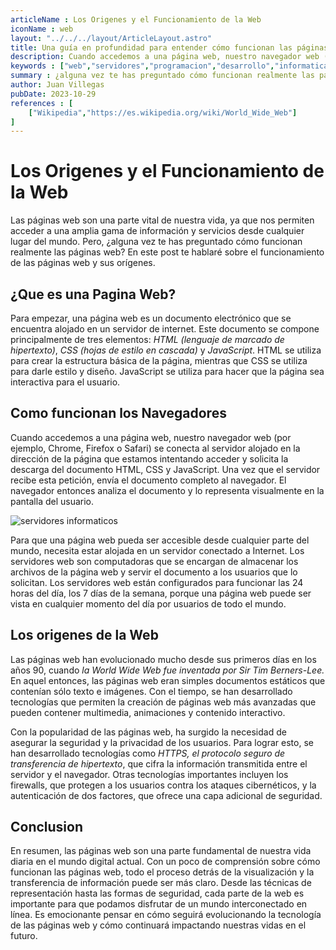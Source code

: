 ```yaml
---
articleName : Los Origenes y el Funcionamiento de la Web
iconName : web
layout: "../../../layout/ArticleLayout.astro"
title: Una guía en profundidad para entender cómo funcionan las páginas web | ILoveJS
description: Cuando accedemos a una página web, nuestro navegador web (por ejemplo, Chrome, Firefox o Safari) se conecta al servidor alojado en la dirección de la página que estamos intentando acceder y solicita la descarga del documento HTML, CSS y JavaScript. Una vez que el servidor recibe esta petición, envía el documento completo al navegador. El navegador entonces analiza el documento y lo representa visualmente en la pantalla del usuario.
keywords : ["web","servidores","programacion","desarrollo","informatica","javascript","codigo","desarrollo web","tecnologia","html","css"]
summary : ¿alguna vez te has preguntado cómo funcionan realmente las páginas web? En este post te hablaré sobre el funcionamiento de las páginas web y sus orígenes.
author: Juan Villegas
pubDate: 2023-10-29
references : [
    ["Wikipedia","https://es.wikipedia.org/wiki/World_Wide_Web"]
]
---
```


# Los Origenes y el Funcionamiento de la Web

Las páginas web son una parte vital de nuestra vida, ya que nos permiten acceder a una amplia gama de información y servicios desde cualquier lugar del mundo. Pero, ¿alguna vez te has preguntado cómo funcionan realmente las páginas web? En este post te hablaré sobre el funcionamiento de las páginas web y sus orígenes.

## ¿Que es una Pagina Web?

Para empezar, una página web es un documento electrónico que se encuentra alojado en un servidor de internet. Este documento se compone principalmente de tres elementos: *HTML (lenguaje de marcado de hipertexto)*, *CSS (hojas de estilo en cascada)* y *JavaScript*. HTML se utiliza para crear la estructura básica de la página, mientras que CSS se utiliza para darle estilo y diseño. JavaScript se utiliza para hacer que la página sea interactiva para el usuario.

## Como funcionan los Navegadores

Cuando accedemos a una página web, nuestro navegador web (por ejemplo, Chrome, Firefox o Safari) se conecta al servidor alojado en la dirección de la página que estamos intentando acceder y solicita la descarga del documento HTML, CSS y JavaScript. Una vez que el servidor recibe esta petición, envía el documento completo al navegador. El navegador entonces analiza el documento y lo representa visualmente en la pantalla del usuario.

![servidores informaticos](https://images.pexels.com/photos/325229/pexels-photo-325229.jpeg?auto=compress&cs=tinysrgb&w=1260&h=750&dpr=2)

Para que una página web pueda ser accesible desde cualquier parte del mundo, necesita estar alojada en un servidor conectado a Internet. Los servidores web son computadoras que se encargan de almacenar los archivos de la página web y servir el documento a los usuarios que lo solicitan. Los servidores web están configurados para funcionar las 24 horas del día, los 7 días de la semana, porque una página web puede ser vista en cualquier momento del día por usuarios de todo el mundo.

## Los origenes de la Web

Las páginas web han evolucionado mucho desde sus primeros días en los años 90, cuando *la World Wide Web fue inventada por Sir Tim Berners-Lee.* En aquel entonces, las páginas web eran simples documentos estáticos que contenían sólo texto e imágenes. Con el tiempo, se han desarrollado tecnologías que permiten la creación de páginas web más avanzadas que pueden contener multimedia, animaciones y contenido interactivo.

Con la popularidad de las páginas web, ha surgido la necesidad de asegurar la seguridad y la privacidad de los usuarios. Para lograr esto, se han desarrollado tecnologías como *HTTPS, el protocolo seguro de transferencia de hipertexto*, que cifra la información transmitida entre el servidor y el navegador. Otras tecnologías importantes incluyen los firewalls, que protegen a los usuarios contra los ataques cibernéticos, y la autenticación de dos factores, que ofrece una capa adicional de seguridad.

## Conclusion

En resumen, las páginas web son una parte fundamental de nuestra vida diaria en el mundo digital actual. Con un poco de comprensión sobre cómo funcionan las páginas web, todo el proceso detrás de la visualización y la transferencia de información puede ser más claro. Desde las técnicas de representación hasta las formas de seguridad, cada parte de la web es importante para que podamos disfrutar de un mundo interconectado en línea. Es emocionante pensar en cómo seguirá evolucionando la tecnología de las páginas web y cómo continuará impactando nuestras vidas en el futuro.